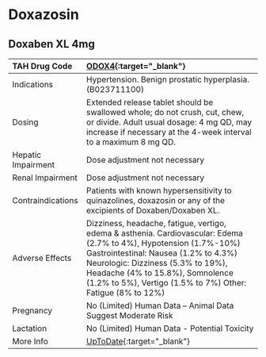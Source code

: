# Doxazosin

## Doxaben XL 4mg

| TAH Drug Code      | [ODOX4](https://www.tahsda.org.tw/drugs/hissearch.php?drug_code=ODOX4){:target="_blank"}                                                                                                                                                                                                          |
|:-------------------|:--------------------------------------------------------------------------------------------------------------------------------------------------------------------------------------------------------------------------------------------------------------------------------------------------|
| Indications        | Hypertension. Benign prostatic hyperplasia.(B023711100)                                                                                                                                                                                                                                           |
| Dosing             | Extended release tablet should be swallowed whole; do not crush, cut, chew, or divide. Adult usual dosage: 4 mg QD, may increase if necessary at the 4-week interval to a maximum 8 mg QD.                                                                                                        |
| Hepatic Impairment | Dose adjustment not necessary                                                                                                                                                                                                                                                                     |
| Renal Impairment   | Dose adjustment not necessary                                                                                                                                                                                                                                                                     |
| Contraindications  | Patients with known hypersensitivity to quinazolines, doxazosin or any of the excipients of Doxaben/Doxaben XL.                                                                                                                                                                                   |
| Adverse Effects    | Dizziness, headache, fatigue, vertigo, edema & asthenia. Cardiovascular: Edema (2.7% to 4%), Hypotension (1.7%-10%) Gastrointestinal: Nausea (1.2% to 4.3%) Neurologic: Dizziness (5.3% to 19%), Headache (4% to 15.8%), Somnolence (1.2% to 5%), Vertigo (1.5% to 7%) Other: Fatigue (8% to 12%) |
| Pregnancy          | No (Limited) Human Data – Animal Data Suggest Moderate Risk                                                                                                                                                                                                                                       |
| Lactation          | No (Limited) Human Data - Potential Toxicity                                                                                                                                                                                                                                                      |
| More Info          | [UpToDate](https://www.uptodate.com/contents/doxazosin-drug-information){:target="_blank"}                                                                                                                                                                                                        |

